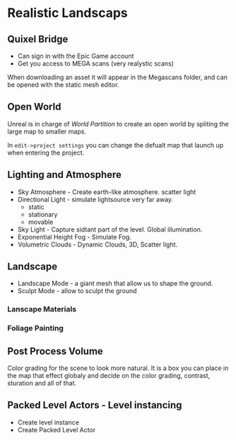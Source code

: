 # Realistic Landscaps

## **Quixel Bridge**

- Can sign in with the Epic Game account
- Get you access to MEGA scans (very realystic scans)

When downloading an asset it will appear in the Megascans folder, and can be opened with the static mesh editor.


## **Open World**

Unreal is in charge of *World Partition* to create an open world by spliting the large map to smaller maps.

In `edit->project settings` you can change the defualt map that launch up when entering the project.


## **Lighting and Atmosphere**

- Sky Atmosphere - Create earth-like atmosphere. scatter light
- Directional Light - simulate lightsource very far away.
    - static
    - stationary
    - movable
- Sky Light - Capture sidtant part of the level. Global illumination.
- Exponential Height Fog - Simulate Fog.
- Volumetric Clouds - Dynamic Clouds, 3D, Scatter light.

## **Landscape**

- Landscape Mode - a giant mesh that allow us to shape the ground.
- Sculpt Mode - allow to sculpt the ground

### Lanscape Materials

### Foliage Painting

## Post Process Volume
Color grading for the scene to look more natural. It is a box you can place in the map that effect globaly and decide on the color grading, contrast, sturation and all of that.


## Packed Level Actors - Level instancing

- Create level instance
- Create Packed Level Actor


